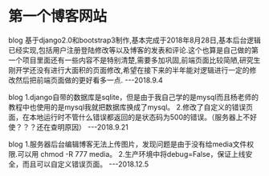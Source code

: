 # 第一个博客网站

blog
基于django2.0和bootstrap3制作,基本完成于2018年8月28日,基本后台逻辑已经实现,包括用户注册登陆修改等以及博客的发表和评论.这个也算是自己做的第一个项目里面还有一些内容不是特别清楚,需要多加巩固,前端页面比较简陋,研究生刚开学还没有进行大面积的页面修改,希望在接下来的半年能对逻辑进行一定的修改然后把前端页面做的更好看多一点.                    ---2018.9.4

blog
1.django自带的数据库是sqlite，但是由于我自己学的是mysql而且杨老师的教程中也使用的是mysql我就把数据库换成了mysql。
2.修改了自定义的错误页面，在本地运行时不管什么错误都返回的是状态码为500的错误。（服务器上不好使？？？还在查明原因）
                                  ---2018.9.21

blog
1.服务器后台编辑博客无法上传图片，发现问题是由于没有给media文件权限.可以用 chmod -R 777 media。
2.生产环境中将debug=False，保证上线安全，而且可以自定义错误页面。
                                  ---2018.12.5
